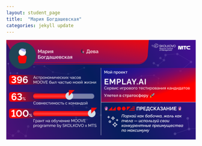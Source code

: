 ```yaml
---
layout: student_page
title:  "Мария Богдашевская"
categories: jekyll update
---
```

<img class="img-fluid" src="/img/posts/Мария Богдашевская.png" alt="moove-2">
